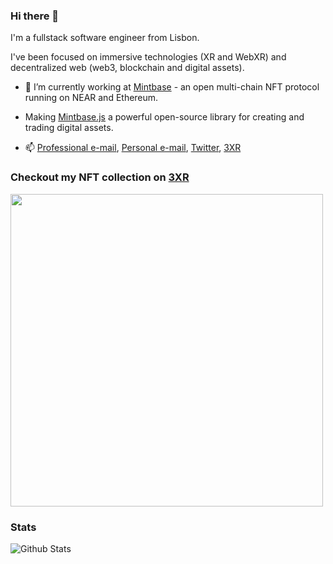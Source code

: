 ### Hi there 👋

I'm a fullstack software engineer from Lisbon. 

I've been focused on immersive technologies (XR and WebXR) and decentralized web (web3, blockchain and digital assets).

- 🔭 I’m currently working at [Mintbase](https://github.com/Mintbase/) - an open multi-chain NFT protocol running on NEAR and Ethereum.
- Making [Mintbase.js](https://github.com/Mintbase/mintbase-js) a powerful open-source library for creating and trading digital assets. 


- 📫  [Professional e-mail](mailto:luis@mintbase.io), [Personal e-mail](mailto:microchipgnu@gmail.com), [Twitter](https://twitter.com/microchipgnu), [3XR](https://3xr.space/twitter)


### Checkout my NFT collection on [3XR](https://3xr.space) 

<a href="https://www.3xr.space/microchipgnu.near/owned" target="_blank">
  <img src="https://user-images.githubusercontent.com/5553483/149324908-0f2d36d6-bc98-44a4-8aae-06e498201e62.png" style="width: 500px"/>
</a>

### Stats 

![Github Stats](https://github-readme-stats.vercel.app/api?username=microchipgnu&show_icons=false)
